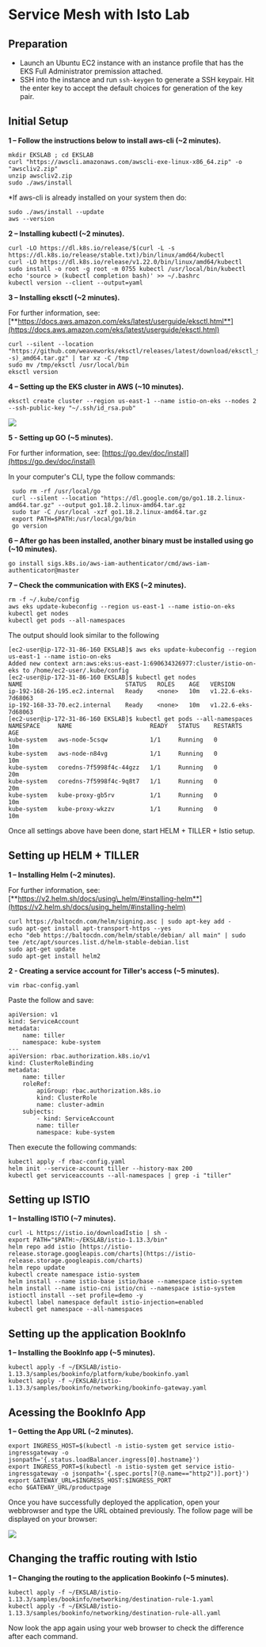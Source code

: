 # Service Mesh with Isto Lab

## Preparation
* Launch an Ubuntu EC2 instance with an instance profile that has the EKS Full Administrator premission attached.
* SSH into the instance and run `ssh-keygen` to generate a SSH keypair. Hit the enter key to accept the default choices for generation of the key pair.

## Initial Setup

**1 – Follow the instructions below to install aws-cli (~2 minutes).**

```
mkdir EKSLAB ; cd EKSLAB
curl "https://awscli.amazonaws.com/awscli-exe-linux-x86_64.zip" -o "awscliv2.zip"
unzip awscliv2.zip
sudo ./aws/install
```

*If aws-cli is already installed on your system then do: 

```
sudo ./aws/install --update
aws --version
```

**2 – Installing kubectl (~2 minutes).**

```
curl -LO https://dl.k8s.io/release/$(curl -L -s https://dl.k8s.io/release/stable.txt)/bin/linux/amd64/kubectl
curl -LO https://dl.k8s.io/release/v1.22.0/bin/linux/amd64/kubectl
sudo install -o root -g root -m 0755 kubectl /usr/local/bin/kubectl
echo 'source > (kubectl completion bash)' >> ~/.bashrc
kubectl version --client --output=yaml
```

**3 – Installing eksctl (~2 minutes).**

For further information, see:[**https://docs.aws.amazon.com/eks/latest/userguide/eksctl.html**](https://docs.aws.amazon.com/eks/latest/userguide/eksctl.html)

```
curl --silent --location "https://github.com/weaveworks/eksctl/releases/latest/download/eksctl_$(uname -s)_amd64.tar.gz" | tar xz -C /tmp
sudo mv /tmp/eksctl /usr/local/bin
eksctl version
```

**4 – Setting up the EKS cluster in AWS (~10 minutes).**

```
eksctl create cluster --region us-east-1 --name istio-on-eks --nodes 2 --ssh-public-key "~/.ssh/id_rsa.pub" 
```

![](images/01-istio-eks.png)

**5 - Setting up GO (~5 minutes).**

For further information, see: [https://go.dev/doc/install](https://go.dev/doc/install)

In your computer's CLI, type the follow commands:

```
 sudo rm -rf /usr/local/go
 curl --silent --location "https://dl.google.com/go/go1.18.2.linux-amd64.tar.gz" --output go1.18.2.linux-amd64.tar.gz
 sudo tar -C /usr/local -xzf go1.18.2.linux-amd64.tar.gz
 export PATH=$PATH:/usr/local/go/bin
 go version
 ```

**6 – After go has been installed, another binary must be installed using go (~10 minutes).**

```
go install sigs.k8s.io/aws-iam-authenticator/cmd/aws-iam-authenticator@master
```

**7 – Check the communication with EKS (~2 minutes).**

```
rm -f ~/.kube/config
aws eks update-kubeconfig --region us-east-1 --name istio-on-eks 
kubectl get nodes
kubectl get pods --all-namespaces
```

The output should look similar to the following 

```
[ec2-user@ip-172-31-86-160 EKSLAB]$ aws eks update-kubeconfig --region us-east-1 --name istio-on-eks
Added new context arn:aws:eks:us-east-1:690634326977:cluster/istio-on-eks to /home/ec2-user/.kube/config
[ec2-user@ip-172-31-86-160 EKSLAB]$ kubectl get nodes
NAME                             STATUS   ROLES    AGE   VERSION
ip-192-168-26-195.ec2.internal   Ready    <none>   10m   v1.22.6-eks-7d68063
ip-192-168-33-70.ec2.internal    Ready    <none>   10m   v1.22.6-eks-7d68063
[ec2-user@ip-172-31-86-160 EKSLAB]$ kubectl get pods --all-namespaces
NAMESPACE     NAME                      READY   STATUS    RESTARTS   AGE
kube-system   aws-node-5csqw            1/1     Running   0          10m
kube-system   aws-node-n84vg            1/1     Running   0          10m
kube-system   coredns-7f5998f4c-44gzz   1/1     Running   0          20m
kube-system   coredns-7f5998f4c-9q8t7   1/1     Running   0          20m
kube-system   kube-proxy-gb5rv          1/1     Running   0          10m
kube-system   kube-proxy-wkzzv          1/1     Running   0          10m
```

Once all settings above have been done, start HELM + TILLER + Istio setup.

## Setting up HELM + TILLER

**1 – Installing Helm (~2 minutes).**

For further information, see: [**https://v2.helm.sh/docs/using\_helm/#installing-helm**](https://v2.helm.sh/docs/using_helm/#installing-helm)

```
curl https://baltocdn.com/helm/signing.asc | sudo apt-key add -
sudo apt-get install apt-transport-https --yes
echo "deb https://baltocdn.com/helm/stable/debian/ all main" | sudo tee /etc/apt/sources.list.d/helm-stable-debian.list
sudo apt-get update
sudo apt-get install helm2
```

**2 - Creating a service account for Tiller's access (~5 minutes).**

```
vim rbac-config.yaml
```

Paste the follow and save:

```
apiVersion: v1
kind: ServiceAccount
metadata:
    name: tiller
    namespace: kube-system
---
apiVersion: rbac.authorization.k8s.io/v1
kind: ClusterRoleBinding
metadata:
    name: tiller
    roleRef:
        apiGroup: rbac.authorization.k8s.io
        kind: ClusterRole
        name: cluster-admin
    subjects:
        - kind: ServiceAccount
        name: tiller
        namespace: kube-system
```

Then execute the following commands:

```
kubectl apply -f rbac-config.yaml
helm init --service-account tiller --history-max 200
kubectl get serviceaccounts --all-namespaces | grep -i "tiller"
```

## Setting up ISTIO 

**1 – Installing ISTIO (~7 minutes).**

```
curl -L https://istio.io/downloadIstio | sh -
export PATH="$PATH:~/EKSLAB/istio-1.13.3/bin"
helm repo add istio [https://istio-release.storage.googleapis.com/charts](https://istio-release.storage.googleapis.com/charts)
helm repo update
kubectl create namespace istio-system
helm install --name istio-base istio/base --namespace istio-system
helm install --name istio-cni istio/cni --namespace istio-system
istioctl install --set profile=demo -y
kubectl label namespace default istio-injection=enabled
kubectl get namespace --all-namespaces
```

## Setting up the application BookInfo

**1 – Installing the BookInfo app (~5 minutes).**

```
kubectl apply -f ~/EKSLAB/istio-1.13.3/samples/bookinfo/platform/kube/bookinfo.yaml
kubectl apply -f ~/EKSLAB/istio-1.13.3/samples/bookinfo/networking/bookinfo-gateway.yaml
```

## Acessing the BookInfo App

**1 – Getting the App URL (~2 minutes).**

```
export INGRESS_HOST=$(kubectl -n istio-system get service istio-ingressgateway -o jsonpath='{.status.loadBalancer.ingress[0].hostname}')
export INGRESS_PORT=$(kubectl -n istio-system get service istio-ingressgateway -o jsonpath='{.spec.ports[?(@.name=="http2")].port}')
export GATEWAY_URL=$INGRESS_HOST:$INGRESS_PORT
echo $GATEWAY_URL/productpage
```

Once you have successfully deployed the application, open your webbrowser and type the URL obtained previously. The follow page will be displayed on your browser:

![](images/02-istio-eks.png)

## Changing the traffic routing with Istio

**1 – Changing the routing to the application Bookinfo (~5 minutes).**

```
kubectl apply -f ~/EKSLAB/istio-1.13.3/samples/bookinfo/networking/destination-rule-1.yaml
kubectl apply -f ~/EKSLAB/istio-1.13.3/samples/bookinfo/networking/destination-rule-all.yaml
```

Now look the app again using your web browser to check the difference after each command.
